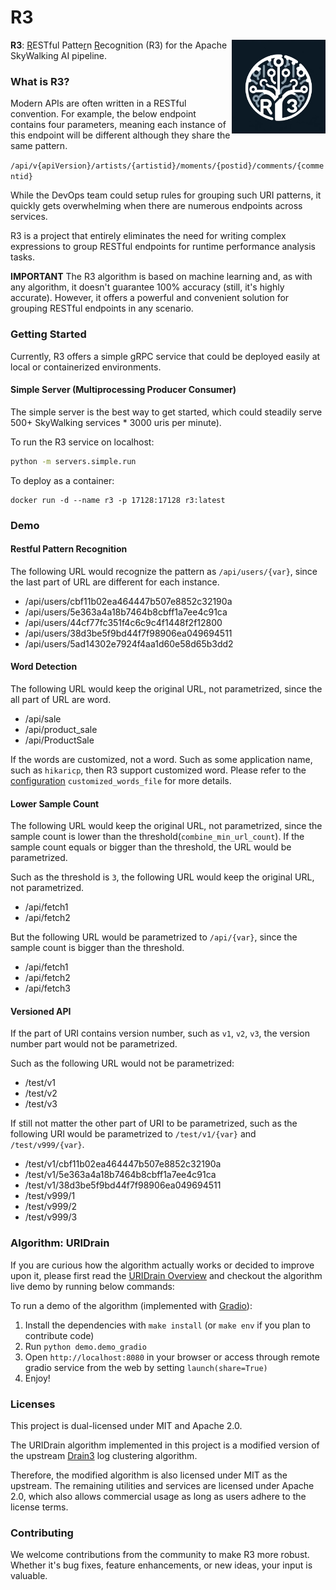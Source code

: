 # R3 

<img src="r3.png" alt="r3 logo" height="150px" align="right" />

**R3**: <ins>R</ins>ESTful Patte<ins>r</ins>n <ins>R</ins>ecognition (R3) for the Apache SkyWalking AI pipeline.



### What is R3?
Modern APIs are often written in a RESTful convention. For example, the below endpoint contains four parameters, meaning each instance of this endpoint will be different although they share the same pattern.

`/api/v{apiVersion}/artists/{artistid}/moments/{postid}/comments/{commentid}`

While the DevOps team could setup rules for grouping such URI patterns, it quickly gets overwhelming when there are numerous endpoints across services. 

R3 is a project that entirely eliminates the need for writing complex expressions to group RESTful endpoints for runtime performance analysis tasks.

**IMPORTANT** The R3 algorithm is based on machine learning and, as with any algorithm, it doesn't guarantee 100% accuracy (still, it's highly accurate). 
However, it offers a powerful and convenient solution for grouping RESTful endpoints in any scenario.

### Getting Started
Currently, R3 offers a simple gRPC service that could be deployed easily at local or containerized environments.

#### Simple Server (Multiprocessing Producer Consumer)

The simple server is the best way to get started, which could steadily serve 500+ SkyWalking services * 3000 uris per minute). 

To run the R3 service on localhost:

```bash
python -m servers.simple.run
```

To deploy as a container:

```
docker run -d --name r3 -p 17128:17128 r3:latest 
```

### Demo

#### Restful Pattern Recognition

The following URL would recognize the pattern as `/api/users/{var}`, since the last part of URL are different for each instance.

* /api/users/cbf11b02ea464447b507e8852c32190a
* /api/users/5e363a4a18b7464b8cbff1a7ee4c91ca
* /api/users/44cf77fc351f4c6c9c4f1448f2f12800
* /api/users/38d3be5f9bd44f7f98906ea049694511
* /api/users/5ad14302e7924f4aa1d60e58d65b3dd2

#### Word Detection

The following URL would keep the original URL, not parametrized, since the all part of URL are word.

* /api/sale
* /api/product_sale
* /api/ProductSale

If the words are customized, not a word. Such as some application name, such as `hikaricp`, then R3 support customized word. 
Please refer to the [configuration](models/Configuration.md) `customized_words_file` for more details.

#### Lower Sample Count

The following URL would keep the original URL, not parametrized, since the sample count is lower than the threshold(`combine_min_url_count`).
If the sample count equals or bigger than the threshold, the URL would be parametrized.

Such as the threshold is `3`, the following URL would keep the original URL, not parametrized.

* /api/fetch1
* /api/fetch2

But the following URL would be parametrized to `/api/{var}`, since the sample count is bigger than the threshold.

* /api/fetch1
* /api/fetch2
* /api/fetch3

#### Versioned API

If the part of URI contains version number, such as `v1`, `v2`, `v3`, the version number part would not be parametrized.

Such as the following URL would not be parametrized:

* /test/v1
* /test/v2
* /test/v3

If still not matter the other part of URI to be parametrized, such as the following URI would be parametrized to `/test/v1/{var}` and `/test/v999/{var}`.

* /test/v1/cbf11b02ea464447b507e8852c32190a
* /test/v1/5e363a4a18b7464b8cbff1a7ee4c91ca
* /test/v1/38d3be5f9bd44f7f98906ea049694511
* /test/v999/1
* /test/v999/2
* /test/v999/3

### Algorithm: URIDrain
If you are curious how the algorithm actually works or decided to improve upon it, please first read the [URIDrain Overview](models/README.md) and checkout the algorithm live demo by running below commands:

To run a demo of the algorithm (implemented with [Gradio](https://gradio.app/)):

1. Install the dependencies with `make install` (or `make env` if you plan to contribute code)
2. Run `python demo.demo_gradio`
3. Open `http://localhost:8080` in your browser or access through remote gradio service from the web by setting `launch(share=True)`
4. Enjoy!


### Licenses
This project is dual-licensed under MIT and Apache 2.0.

The URIDrain algorithm implemented in this project is a modified version of the upstream [Drain3](https://github.com/logpai/Drain3) log clustering algorithm. 

Therefore, the modified algorithm is also licensed under MIT as the upstream. The remaining utilities and services are licensed under Apache 2.0, which also allows commercial usage as long as users adhere to the license terms.

### Contributing
We welcome contributions from the community to make R3 more robust. Whether it's bug fixes, feature enhancements, or new ideas, your input is valuable.